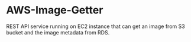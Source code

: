 # AWS-Image-Getter
REST API service running on EC2 instance that can get an image from S3 bucket and the image metadata from RDS.
